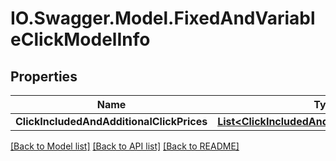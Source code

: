 # IO.Swagger.Model.FixedAndVariableClickModelInfo
## Properties

Name | Type | Description | Notes
------------ | ------------- | ------------- | -------------
**ClickIncludedAndAdditionalClickPrices** | [**List&lt;ClickIncludedAndAdditionalClickPrice&gt;**](ClickIncludedAndAdditionalClickPrice.md) |  | [optional] 

[[Back to Model list]](../README.md#documentation-for-models) [[Back to API list]](../README.md#documentation-for-api-endpoints) [[Back to README]](../README.md)

